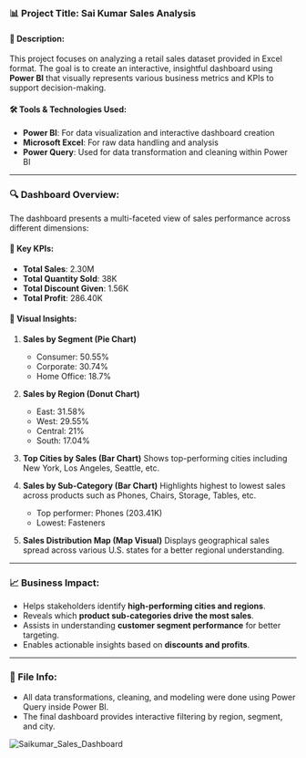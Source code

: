 ### 📊 Project Title: **Sai Kumar Sales Analysis**

#### 📁 Description:

This project focuses on analyzing a retail sales dataset provided in Excel format. The goal is to create an interactive, insightful dashboard using **Power BI** that visually represents various business metrics and KPIs to support decision-making.

#### 🛠 Tools & Technologies Used:

* **Power BI**: For data visualization and interactive dashboard creation
* **Microsoft Excel**: For raw data handling and analysis
* **Power Query**: Used for data transformation and cleaning within Power BI

---

### 🔍 Dashboard Overview:

The dashboard presents a multi-faceted view of sales performance across different dimensions:

#### 💼 Key KPIs:

* **Total Sales**: 2.30M
* **Total Quantity Sold**: 38K
* **Total Discount Given**: 1.56K
* **Total Profit**: 286.40K

#### 📌 Visual Insights:

1. **Sales by Segment (Pie Chart)**

   * Consumer: 50.55%
   * Corporate: 30.74%
   * Home Office: 18.7%

2. **Sales by Region (Donut Chart)**

   * East: 31.58%
   * West: 29.55%
   * Central: 21%
   * South: 17.04%

3. **Top Cities by Sales (Bar Chart)**
   Shows top-performing cities including New York, Los Angeles, Seattle, etc.

4. **Sales by Sub-Category (Bar Chart)**
   Highlights highest to lowest sales across products such as Phones, Chairs, Storage, Tables, etc.

   * Top performer: Phones (203.41K)
   * Lowest: Fasteners

5. **Sales Distribution Map (Map Visual)**
   Displays geographical sales spread across various U.S. states for a better regional understanding.

---

### 📈 Business Impact:

* Helps stakeholders identify **high-performing cities and regions**.
* Reveals which **product sub-categories drive the most sales**.
* Assists in understanding **customer segment performance** for better targeting.
* Enables actionable insights based on **discounts and profits**.

---

### 📎 File Info:

* All data transformations, cleaning, and modeling were done using Power Query inside Power BI.
* The final dashboard provides interactive filtering by region, segment, and city.


![Saikumar_Sales_Dashboard](https://github.com/user-attachments/assets/3d472350-7505-45c4-94ba-355a14afccb7)






